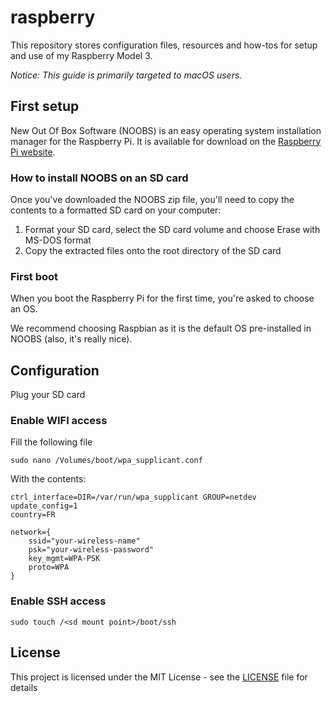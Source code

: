 # raspberry

This repository stores configuration files, resources and how-tos for setup and use of my Raspberry Model 3.

*Notice: This guide is primarily targeted to macOS users.*

## First setup

New Out Of Box Software (NOOBS) is an easy operating system installation manager for the Raspberry Pi. It is available for download on the [Raspberry Pi website](raspberrypi.org/downloads).

### How to install NOOBS on an SD card

Once you've downloaded the NOOBS zip file, you'll need to copy the contents to a formatted SD card on your computer:

1. Format your SD card, select the SD card volume and choose Erase with MS-DOS format
2. Copy the extracted files onto the root directory of the SD card

### First boot

When you boot the Raspberry Pi for the first time, you're asked to choose an OS.

We recommend choosing Raspbian as it is the default OS pre-installed in NOOBS (also, it's really nice).

## Configuration

Plug your SD card

### Enable WIFI access

Fill the following file

    sudo nano /Volumes/boot/wpa_supplicant.conf

With the contents:

    ctrl_interface=DIR=/var/run/wpa_supplicant GROUP=netdev
    update_config=1
    country=FR

    network={
        ssid="your-wireless-name"
        psk="your-wireless-password"
        key_mgmt=WPA-PSK
        proto=WPA
    }

### Enable SSH access

    sudo touch /<sd mount point>/boot/ssh

## License

This project is licensed under the MIT License - see the [LICENSE](LICENSE) file for details
